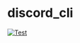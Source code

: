 # discord_cli

[![Test](https://github.com/tjhu/discord_cli/actions/workflows/test.yml/badge.svg)](https://github.com/tjhu/discord_cli/actions/workflows/test.yml)
